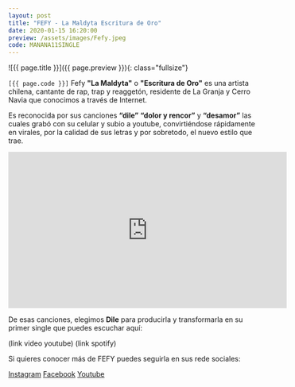 ```yaml
---
layout: post
title: "FEFY - La Maldyta Escritura de Oro"
date: 2020-01-15 16:20:00
preview: /assets/images/Fefy.jpeg
code: MANANA11SINGLE
---
```


![{{ page.title }}]({{ page.preview }}){: class="fullsize"}

`[{{ page.code }}]` Fefy **"La Maldyta"** o **"Escritura de Oro"** es una artista chilena, cantante de rap, trap y reaggetón, residente de La Granja y Cerro Navia que conocimos a través de Internet.

Es reconocida por sus canciones **“dile”** **“dolor y rencor”** y **“desamor”** las cuales grabó con su celular y subio a youtube, convirtiéndose rápidamente en virales, por la calidad de sus letras y por sobretodo, el nuevo estilo que trae.

<iframe width="560" height="315" src="https://www.youtube.com/embed/yTtz2jhlvfo" frameborder="0" allow="accelerometer; autoplay; encrypted-media; gyroscope; picture-in-picture" allowfullscreen></iframe>

De esas canciones, elegimos **Dile** para producirla y transformarla en su primer single que puedes escuchar aquí:

(link video youtube)
(link spotify)


Si quieres conocer más de FEFY puedes seguirla en sus rede sociales:

[Instagram](https://www.instagram.com/fefyvisser/)
[Facebook](https://www.facebook.com/Fefy-La-Escritura-de-Oro-794632774060544/)
[Youtube](https://www.youtube.com/channel/UCBtOIBrzoJFp0yAQxkKTDxA)
